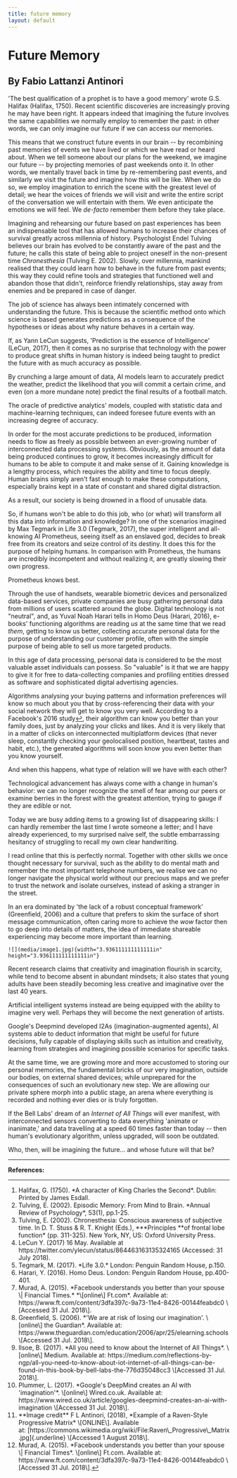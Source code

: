 ```yaml
--- 
title: future memory
layout: default 
---
```



# Future Memory
## By Fabio Lattanzi Antinori

'The best qualification of a prophet is to have a good memory' wrote G.S. Halifax (Halifax, 1750). Recent scientific discoveries are increasingly proving he may have been right. It appears indeed that imagining the future involves the same capabilities we normally employ to remember the past: in other words, we can only imagine our future if we can access our memories.

This means that we construct future events in our brain -- by recombining past memories of events we have lived or which we have read or heard about. When we tell someone about our plans for the weekend, we imagine our future -- by projecting memories of past weekends onto it. In other words, we mentally travel back in time by re-remembering past events, and similarly we visit the future and imagine how this will be like. When we do so, we employ imagination to enrich the scene with the greatest level of detail; we hear the voices of friends we will visit and write the entire script of the conversation we will entertain with them. We even anticipate the emotions we will feel. We *de-facto* remember them before they take place.

Imagining and rehearsing our future based on past experiences has been an indispensable tool that has allowed humans to increase their chances of survival greatly across millennia of history. Psychologist Endel Tulving believes our brain has evolved to be constantly aware of the past and the future; he calls this state of being able to project oneself in the non-present time *Chronesthesia* (Tulving E. 2002). Slowly, over millennia, mankind realised that they could learn how to behave in the future from past events; this way they could refine tools and strategies that functioned well and abandon those that didn't, reinforce friendly relationships, stay away from enemies and be prepared in case of danger.

The job of science has always been intimately concerned with understanding the future. This is because the scientific method onto which science is based generates predictions as a consequence of the hypotheses or ideas about why nature behaves in a certain way.

If, as Yann LeCun suggests, 'Prediction is the essence of Intelligence' (LeCun, 2017), then it comes as no surprise that technology with the power to produce great shifts in human history is indeed being taught to predict the future with as much accuracy as possible.

By crunching a large amount of data, AI models learn to accurately predict the weather, predict the likelihood that you will commit a certain crime, and even (on a more mundane note) predict the final results of a football match.

The oracle of predictive analytics' models, coupled with statistic data and machine-learning techniques, can indeed foresee future events with an increasing degree of accuracy.

In order for the most accurate predictions to be produced, information needs to flow as freely as possible between an ever-growing number of interconnected data processing systems. Obviously, as the amount of data being produced continues to grow, it becomes increasingly difficult for humans to be able to compute it and make sense of it. Gaining knowledge is a lengthy process, which requires the ability and time to focus deeply. Human brains simply aren't fast enough to make these computations, especially brains kept in a state of constant and shared digital distraction.

As a result, our society is being drowned in a flood of unusable data.

So, if humans won't be able to do this job, who (or what) will transform all this data into information and knowledge? In one of the scenarios imagined by Max Tegmark in Life 3.0 (Tegmark, 2017), the super intelligent and all-knowing AI Prometheus, seeing itself as an enslaved god, decides to break free from its creators and seize control of its destiny. It does this for the purpose of helping humans. In comparison with Prometheus, the humans are incredibly incompetent and without realizing it, are greatly slowing their own progress.

Prometheus knows best.

Through the use of handsets, wearable biometric devices and personalized data-based services, private companies are busy gathering personal data from millions of users scattered around the globe. Digital technology is not "neutral", and, as Yuval Noah Harari tells in Homo Deus (Harari, 2016), e-books' functioning algorithms are reading *us* at the same time that we read *them*, getting to know us better, collecting accurate personal data for the purpose of understanding our customer profile, often with the simple purpose of being able to sell us more targeted products.

In this age of data processing, personal data is considered to be the most valuable asset individuals can possess. So "valuable" is it that we are happy to give it for free to data-collecting companies and profiling entities dressed as software and sophisticated digital advertising agencies.

Algorithms analysing your buying patterns and information preferences will know so much about you that by cross-referencing their data with your social network they will get to know you very well. According to a Facebook's 2016 study<a href="#fnref1">↩</a>, their algorithm can know you better than your family does, just by analyzing your clicks and likes. And it is very likely that in a matter of clicks on interconnected multiplatform devices (that never sleep, constantly checking your geolocalised position, heartbeat, tastes and habit, etc.), the generated algorithms will soon know you even better than you know yourself.

And when this happens, what type of relation will we have with each other?

Technological advancement has always come with a change in human's behavior: we can no longer recognize the smell of fear among our peers or examine berries in the forest with the greatest attention, trying to gauge if they are edible or not.

Today we are busy adding items to a growing list of disappearing skills: I can hardly remember the last time I wrote someone a letter; and I have already experienced, to my surprised naïve self, the subtle embarrassing hesitancy of struggling to recall my own clear handwriting.

I read online that this is perfectly normal. Together with other skills we once thought necessary for survival, such as the ability to do mental math and remember the most important telephone numbers, we realise we can no longer navigate the physical world without our precious maps and we prefer to trust the network and isolate ourselves, instead of asking a stranger in the street.

In an era dominated by 'the lack of a robust conceptual framework' (Greenfield, 2006) and a culture that prefers to skim the surface of short message communication, often caring more to achieve the *wow* factor then to go deep into details of matters, the idea of immediate shareable experiencing may become more important than learning.

```
![](media/image1.jpg){width="3.936111111111111in" height="3.936111111111111in"}
```

Recent research claims that creativity and imagination flourish in scarcity, while tend to become absent in abundant mindsets; it also states that young adults have been steadily becoming less creative and imaginative over the last 40 years.

Artificial intelligent systems instead are being equipped with the ability to imagine very well. Perhaps they will become the next generation of artists.

Google's Deepmind developed I2As (imagination-augmented agents), AI systems able to deduct information that might be useful for future decisions, fully capable of displaying skills such as intuition and creativity, learning from strategies and imagining possible scenarios for specific tasks.

At the same time, we are growing more and more accustomed to storing our personal memories, the fundamental bricks of our very imagination, outside our bodies, on external shared devices; while unprepared for the consequences of such an evolutionary new step. We are allowing our private sphere morph into a public stage, an arena where everything is recorded and nothing ever dies or is truly forgotten.

If the Bell Labs' dream of an *Internet of All Things* will ever manifest, with interconnected sensors converting to data everything 'animate or inanimate,' and data travelling at a speed 60 times faster than today -- then human's evolutionary algorithm, unless upgraded, will soon be outdated.

Who, then, will be imagining the future... and whose future will that be?

---

**References:**
<hr>
<ol>
<li>Halifax, G. (1750). *A character of King Charles the Second*. Dublin: Printed by James Esdall.</li>
<li>Tulving, E. (2002). Episodic Memory: From Mind to Brain. *Annual Review of Psychology*, 53(1), pp.1-25.</li>
<li>Tulving, E. (2002). Chronesthesia: Conscious awareness of subjective time. In D. T. Stuss & R. T. Knight (Eds.), ***Principles **of frontal lobe function* (pp. 311-325). New York, NY, US: Oxford University Press.</li>
<li>LeCun Y. (2017) 16 May. Available at https://twitter.com/ylecun/status/864463163135324165 (Accessed: 31 July 2018).</li>
<li>Tegmark, M. (2017). *Life 3.0.* London: Penguin Random House, p.150.</li>
<li>Harari, Y. (2016). Homo Deus. London: Penguin Random House, pp.400-401.</li>
<li>Murad, A. (2015). *Facebook understands you better than your spouse \| Financial Times.* *\[online\] Ft.com*. Available at: https://www.ft.com/content/3dfa397c-9a73-11e4-8426-00144feabdc0 \[Accessed 31 Jul. 2018\].</li>
<li>Greenfield, S. (2006). *'We are at risk of losing our imagination'. \[online\] the Guardian*. Available at: https://www.theguardian.com/education/2006/apr/25/elearning.schools \[Accessed 31 Jul. 2018\].</li>
<li>Ilsoe, B. (2017). *All you need to know about the Internet of All Things*. \[online\] Medium. Available at: https://medium.com/reflections-by-ngp/all-you-need-to-know-about-iot-internet-of-all-things-can-be-found-in-this-book-by-bell-labs-the-776d35048cc3 \[Accessed 31 Jul. 2018\].</li>
<li>Plummer, L. (2017). *Google's DeepMind creates an AI with 'imagination'*. \[online\] Wired.co.uk. Available at: https://www.wired.co.uk/article/googles-deepmind-creates-an-ai-with-imagination \[Accessed 31 Jul. 2018\].</li>
<li>**Image credit** F L Antinori, (2018), *Example of a Raven-Style Progressive Matrix* \[ONLINE\]. Available at: [https://commons.wikimedia.org/wiki/File:Raven\_Progressive\_Matrix.jpg]{.underline} \[Accessed 1 August 2018\].</li>
<li id="fn1">Murad, A. (2015). *Facebook understands you better than your     spouse \| Financial Times*. \[online\] Ft.com. Available at:     https://www.ft.com/content/3dfa397c-9a73-11e4-8426-00144feabdc0     \[Accessed 31 Jul. 2018\].<a href="#fnref1">↩</a></li>
</ol>
